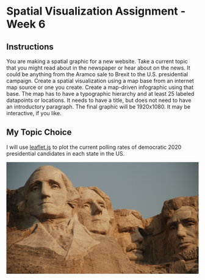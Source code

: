 # Spatial Visualization Assignment - Week 6

## Instructions
You are making a spatial graphic for a new website. Take a current topic that you might read about in the newspaper or hear about on the news. It could be anything from the Aramco sale to Brexit to the U.S. presidential campaign. Create a spatial visualization using a map base from an internet map source or one you create. Create a map-driven infographic using that base. The map has to have a typographic hierarchy and at least 25 labeled datapoints or locations. It needs to have a title, but does not need to have an introductory paragraph. The final graphic will be 1920x1080. It may be interactive, if you like.

## My Topic Choice
I will use [leaflet.js](https://leafletjs.com/examples/choropleth/) to plot the current polling rates of democratic 2020 presidential candidates in each state in the US.

![rushmore](static/images/ronda-darby-HbMLSB-uhQY-unsplash.jpg)
